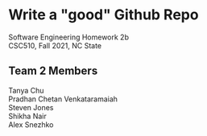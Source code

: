 # Write a "good" Github Repo
Software Engineering Homework 2b  
CSC510, Fall 2021, NC State  
## Team 2 Members 
Tanya Chu  
Pradhan Chetan Venkataramaiah  
Steven Jones  
Shikha Nair  
Alex Snezhko 

